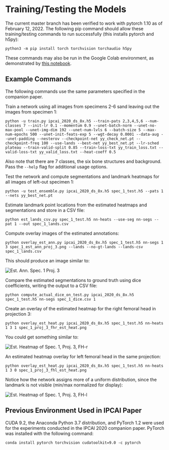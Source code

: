 # Training/Testing the Models

The current master branch has been verified to work with pytorch 1.10 as of February 12, 2022. The following pip command should allow these training/testing commands to run successfully (this installs pytorch and h5py):
```
python3 -m pip install torch torchvision torchaudio h5py
```

These commands may also be run in the Google Colab environment, as demonstrated by [this notebook](https://colab.research.google.com/drive/11J791sHYMwgGCyBJIzbqgmgxAAEGz8do?usp=sharing).

## Example Commands

The following commands use the same parameters specified in the companion paper.

Train a network using all images from specimens 2-6 sand leaving out the images from specimen 1:
```
python -u train.py ipcai_2020_ds_8x.h5 --train-pats 2,3,4,5,6 --num-classes 7 --init-lr 0.1 --momentum 0.9 --unet-batch-norm --unet-no-max-pool --unet-img-dim 192 --unet-num-lvls 6 --batch-size 5 --max-num-epochs 500 --unet-init-feats-exp 5 --wgt-decay 0.0001 --data-aug --unet-padding --nesterov --checkpoint-net yy_check_net.pt --checkpoint-freq 100 --use-lands --best-net yy_best_net.pt --lr-sched plateau --train-valid-split 0.85 --train-loss-txt yy_train_loss.txt --valid-loss-txt yy_valid_loss.txt --heat-coeff 0.5
```
Also note that there are 7 classes, the six bone structures and background.
Pass the `--help` flag for additional usage options.

Test the network and compute segmentations and landmark heatmaps for all images of left-out specimen 1:
```
python -u test_ensemble.py ipcai_2020_ds_8x.h5 spec_1_test.h5 --pats 1 --nets yy_best_net.pt
```

Estimate landmark point locations from the estimated heatmaps and segmentations and store in a CSV file:
```
python est_lands_csv.py spec_1_test.h5 nn-heats --use-seg nn-segs --pat 1 --out spec_1_lands.csv
```

Compute overlay images of the estimated annotations:
```
python overlay_est_ann.py ipcai_2020_ds_8x.h5 spec_1_test.h5 nn-segs 1 3 spec_1_est_ann_proj_3.png --lands --no-gt-lands --lands-csv spec_1_lands.csv
```

This should produce an image similar to:

![Est. Ann. Spec. 1 Proj. 3](zz_readme_images/spec_1_est_ann_proj_3.png)

Compare the estimated segmentations to ground truth using dice coefficients, writing the output to a CSV file:
```
python compute_actual_dice_on_test.py ipcai_2020_ds_8x.h5 spec_1_test.h5 nn-segs spec_1_dice.csv 1
```

Create an overlay of the estimated heatmap for the right femoral head in projection 3:
```
python overlay_est_heat.py ipcai_2020_ds_8x.h5 spec_1_test.h5 nn-heats 1 3 1 spec_1_proj_3_fhr_est_heat.png
```

You could get something similar to:

![Est. Heatmap of Spec. 1, Proj. 3, FH-r](zz_readme_images/spec_1_proj_3_fhr_est_heat.png)

An estimated heatmap overlay for left femoral head in the same projection:
```
python overlay_est_heat.py ipcai_2020_ds_8x.h5 spec_1_test.h5 nn-heats 1 3 0 spec_1_proj_3_fhl_est_heat.png
```

Notice how the network assigns more of a uniform distribution, since the landmark is not visible (min/max normalized for display):

![Est. Heatmap of Spec. 1, Proj. 3, FH-l](zz_readme_images/spec_1_proj_3_fhl_est_heat.png)

## Previous Environment Used in IPCAI Paper
CUDA 9.2, the Anaconda Python 3.7 distribution, and PyTorch 1.2 were used for the experiments conducted in the IPCAI 2020 companion paper.
PyTorch was installed with the following command:
```
conda install pytorch torchvision cudatoolkit=9.0 -c pytorch
````
